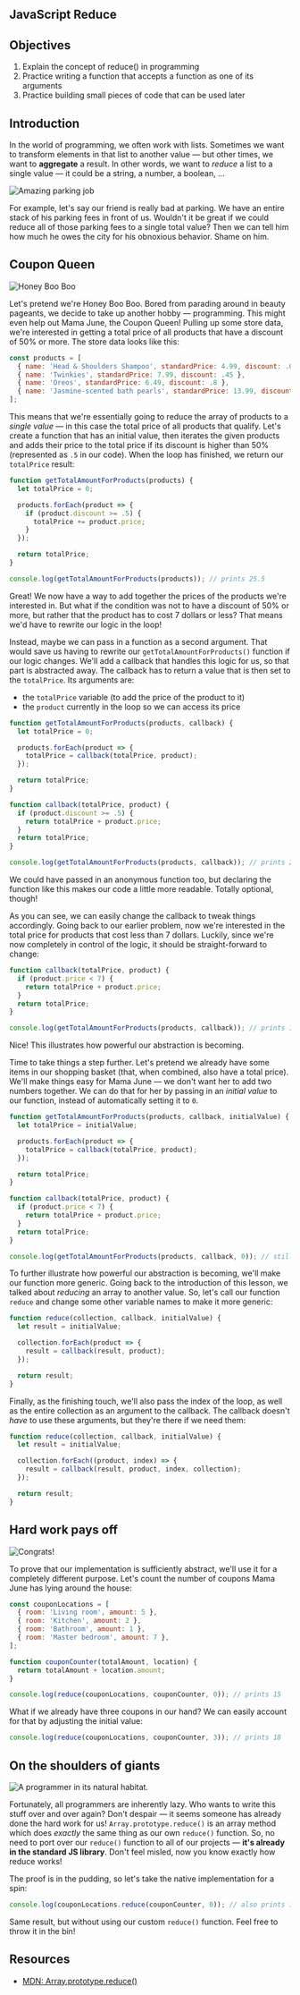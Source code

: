 JavaScript Reduce
---

## Objectives

1. Explain the concept of reduce() in programming
2. Practice writing a function that accepts a function as one of its arguments
3. Practice building small pieces of code that can be used later

## Introduction
In the world of programming, we often work with lists. Sometimes we want to transform elements in that list to another
value — but other times, we want to **aggregate** a result. In other words, we want to _reduce_ a list to a single value —
it could be a string, a number, a boolean, ...

![Amazing parking job](http://www.carcrushing.com/wp-content/uploads/2014/11/Bad-Parking-Jobs-Car-Crushing-004.jpg)

For example, let's say our friend is really bad at parking. We have an entire stack of his parking fees in front of us.
Wouldn't it be great if we could reduce all of those parking fees to a single total value? Then we can tell him how much
he owes the city for his obnoxious behavior. Shame on him.

## Coupon Queen
![Honey Boo Boo](https://media.giphy.com/media/ponvUa3urCwJq/giphy.gif)

Let's pretend we're Honey Boo Boo. Bored from parading around in beauty pageants, we decide to take up another hobby —
programming. This might even help out Mama June, the Coupon Queen! Pulling up some store data, we're
interested in getting a total price of all products that have a discount of 50% or more. The store data looks like
this:

```js
const products = [
  { name: 'Head & Shoulders Shampoo', standardPrice: 4.99, discount: .6 },
  { name: 'Twinkies', standardPrice: 7.99, discount: .45 },
  { name: 'Oreos', standardPrice: 6.49, discount: .8 },
  { name: 'Jasmine-scented bath pearls', standardPrice: 13.99, discount: .7 },
];
```

This means that we're essentially going to reduce the array of products to a _single value_ — in this case the total
price of all products that qualify. Let's create a function that has an initial value, then iterates the given products
and adds their price to the total price if its discount is higher than 50% (represented as `.5` in our code). When the
loop has finished, we return our `totalPrice` result:

```js
function getTotalAmountForProducts(products) {
  let totalPrice = 0;

  products.forEach(product => {
    if (product.discount >= .5) {
      totalPrice += product.price;
    }
  });

  return totalPrice;
}

console.log(getTotalAmountForProducts(products)); // prints 25.5
```

Great! We now have a way to add together the prices of the products we're interested in. But what if the condition was
not to have a discount of 50% or more, but rather that the product has to cost 7 dollars or less? That means we'd have
to rewrite our logic in the loop!

Instead, maybe we can pass in a function as a second argument. That would save us having to rewrite our
`getTotalAmountForProducts()` function if our logic changes. We'll add a callback that handles this logic for us, so
that part is abstracted away. The callback has to return a value that is then set to the `totalPrice`. Its arguments are:

- the `totalPrice` variable (to add the price of the product to it)
- the `product` currently in the loop so we can access its price

```js
function getTotalAmountForProducts(products, callback) {
  let totalPrice = 0;

  products.forEach(product => {
    totalPrice = callback(totalPrice, product);
  });

  return totalPrice;
}

function callback(totalPrice, product) {
  if (product.discount >= .5) {
    return totalPrice + product.price;
  }
  return totalPrice;
}

console.log(getTotalAmountForProducts(products, callback)); // prints 25.5
```

We could have passed in an anonymous function too, but declaring the function like this makes our code a little more
readable. Totally optional, though!

As you can see, we can easily change the callback to tweak things accordingly. Going back to our earlier problem, now
we're interested in the total price for products that cost less than 7 dollars. Luckily, since we're now completely in
control of the logic, it should be straight-forward to change:

```js
function callback(totalPrice, product) {
  if (product.price < 7) {
    return totalPrice + product.price;
  }
  return totalPrice;
}

console.log(getTotalAmountForProducts(products, callback)); // prints 11.5
```

Nice! This illustrates how powerful our abstraction is becoming.

Time to take things a step further. Let's pretend we already have some items in our shopping basket (that, when combined,
also have a total price). We'll make things easy for Mama June — we don't want her to add two numbers together. We can
do that for her by passing in an *initial value* to our function, instead of automatically setting it to `0`.

```js
function getTotalAmountForProducts(products, callback, initialValue) {
  let totalPrice = initialValue;

  products.forEach(product => {
    totalPrice = callback(totalPrice, product);
  });

  return totalPrice;
}

function callback(totalPrice, product) {
  if (product.price < 7) {
    return totalPrice + product.price;
  }
  return totalPrice;
}

console.log(getTotalAmountForProducts(products, callback, 0)); // still prints 11.5. Yeah!
```

To further illustrate how powerful our abstraction is becoming, we'll make our function more generic. Going back to the
introduction of this lesson, we talked about *reducing* an array to another value. So, let's call our function `reduce`
and change some other variable names to make it more generic:

```js
function reduce(collection, callback, initialValue) {
  let result = initialValue;

  collection.forEach(product => {
    result = callback(result, product);
  });

  return result;
}
```

Finally, as the finishing touch, we'll also pass the index of the loop, as well as the entire collection as an argument
to the callback. The callback doesn't *have* to use these arguments, but they're there if we need them:

```js
function reduce(collection, callback, initialValue) {
  let result = initialValue;

  collection.forEach((product, index) => {
    result = callback(result, product, index, collection);
  });

  return result;
}
```

## Hard work pays off
![Congrats!](https://media.giphy.com/media/b7oW9sR0wcr2U/giphy.gif)

To prove that our implementation is sufficiently abstract, we'll use it for a completely different purpose. Let's count
the number of coupons Mama June has lying around the house:

```js
const couponLocations = [
  { room: 'Living room', amount: 5 },
  { room: 'Kitchen', amount: 2 },
  { room: 'Bathroom', amount: 1 },
  { room: 'Master bedroom', amount: 7 },
];

function couponCounter(totalAmount, location) {
  return totalAmount + location.amount;
}

console.log(reduce(couponLocations, couponCounter, 0)); // prints 15
```

What if we already have three coupons in our hand? We can easily account for that by adjusting the initial value:

```js
console.log(reduce(couponLocations, couponCounter, 3)); // prints 18
```

## On the shoulders of giants

![A programmer in its natural habitat.](https://media.giphy.com/media/129fSchexp3aPC/giphy.gif)

Fortunately, all programmers are inherently lazy. Who wants to write this stuff over and over again? Don't despair — it
seems someone has already done the hard work for us! `Array.prototype.reduce()` is an array method which does
_exactly_ the same thing as our own `reduce()` function. So, no need to port over our `reduce()` function to all of our
projects — **it's already in the standard JS library**. Don't feel misled, now you know exactly how reduce works!

The proof is in the pudding, so let's take the native implementation for a spin:

```js
console.log(couponLocations.reduce(couponCounter, 0)); // also prints 15!
```

Same result, but without using our custom `reduce()` function. Feel free to throw it in the bin!

## Resources

- [MDN: Array.prototype.reduce()](https://developer.mozilla.org/en-US/docs/Web/JavaScript/Reference/Global_Objects/Array/Reduce)
